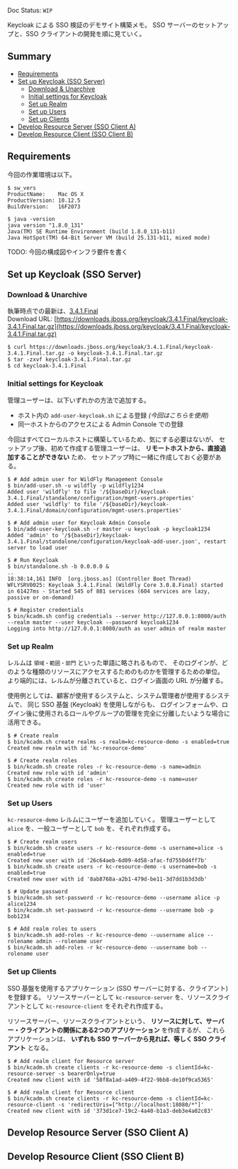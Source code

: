 Doc Status: `WIP`

Keycloak による SSO 検証のデモサイト構築メモ。
SSO サーバーのセットアップと、SSO クライアントの開発を順に見ていく。

## Summary

- [Requirements](#requirements)
- [Set up Keycloak (SSO Server)](#set-up-keycloak-sso-server)
  - [Download & Unarchive](#download--unarchive)
  - [Initial settings for Keycloak](#initial-settings-for-keycloak)
  - [Set up Realm](#set-up-realm)
  - [Set up Users](#set-up-users)
  - [Set up Clients](#set-up-clients)
- [Develop Resource Server (SSO Client A)](#develop-resource-server-sso-client-a)
- [Develop Resource Client (SSO Client B)](#develop-resource-client-sso-client-b)

## Requirements

今回の作業環境は以下。

```console
$ sw_vers
ProductName:	Mac OS X
ProductVersion:	10.12.5
BuildVersion:	16F2073

$ java -version
java version "1.8.0_131"
Java(TM) SE Runtime Environment (build 1.8.0_131-b11)
Java HotSpot(TM) 64-Bit Server VM (build 25.131-b11, mixed mode)
```

TODO: 今回の構成図やインフラ要件を書く

## Set up Keycloak (SSO Server)

### Download & Unarchive

執筆時点での最新は、[3.4.1.Final](http://www.keycloak.org/archive/downloads-3.4.1.html)<br>
Download URL:
[https://downloads.jboss.org/keycloak/3.4.1.Final/keycloak-3.4.1.Final.tar.gz](https://downloads.jboss.org/keycloak/3.4.1.Final/keycloak-3.4.1.Final.tar.gz)

```console
$ curl https://downloads.jboss.org/keycloak/3.4.1.Final/keycloak-3.4.1.Final.tar.gz -o keycloak-3.4.1.Final.tar.gz
$ tar -zxvf keycloak-3.4.1.Final.tar.gz
$ cd keycloak-3.4.1.Final
```

### Initial settings for Keycloak

管理ユーザーは、以下いずれかの方法で追加する。

- ホスト内の `add-user-keycloak.sh` による登録 _(今回はこちらを使用)_
- 同一ホストからのアクセスによる Admin Console での登録

今回はすべてローカルホストに構築しているため、気にする必要はないが、
セットアップ後、初めて作成する管理ユーザーは、 __リモートホストから、直接追加することができない__ ため、
セットアップ時に一緒に作成しておく必要がある。

```console
$ # Add admin user for WildFly Management Console
$ bin/add-user.sh -u wildfly -p wildfly1234
Added user 'wildfly' to file '/${baseDir}/keycloak-3.4.1.Final/standalone/configuration/mgmt-users.properties'
Added user 'wildfly' to file '/${baseDir}/keycloak-3.4.1.Final/domain/configuration/mgmt-users.properties'

$ # Add admin user for Keycloak Admin Console
$ bin/add-user-keycloak.sh -r master -u keycloak -p keycloak1234
Added 'admin' to '/${baseDir}/keycloak-3.4.1.Final/standalone/configuration/keycloak-add-user.json', restart server to load user

$ # Run Keycloak
$ bin/standalone.sh -b 0.0.0.0 &
..
18:38:14,161 INFO  [org.jboss.as] (Controller Boot Thread) WFLYSRV0025: Keycloak 3.4.1.Final (WildFly Core 3.0.8.Final) started in 61427ms - Started 545 of 881 services (604 services are lazy, passive or on-demand)

$ # Register credentials
$ bin/kcadm.sh config credentials --server http://127.0.0.1:8080/auth --realm master --user keycloak --password keycloak1234
Logging into http://127.0.0.1:8080/auth as user admin of realm master
```

### Set up Realm

レルムは `領域・範囲・部門` といった単語に略されるもので、
そのログインが、どのような種類のリソースにアクセスするためのものかを管理するための単位。
より端的には、レルムが分離されていると、ログイン画面の URL が分離する。

使用例としては、顧客が使用するシステムと、システム管理者が使用するシステムで、
同じ SSO 基盤 (Keycloak) を使用しながらも、
ログインフォームや、ログイン後に使用されるロールやグループの管理を完全に分離したいような場合に活用できる。

```console
$ # Create realm
$ bin/kcadm.sh create realms -s realm=kc-resource-demo -s enabled=true
Created new realm with id 'kc-resource-demo'

$ # Create realm roles
$ bin/kcadm.sh create roles -r kc-resource-demo -s name=admin
Created new role with id 'admin'
$ bin/kcadm.sh create roles -r kc-resource-demo -s name=user
Created new role with id 'user'
```

### Set up Users

`kc-resource-demo` レルムにユーザーを追加していく。
管理ユーザーとして `alice` を、一般ユーザーとして `bob` を、それぞれ作成する。

```console
$ # Create realm users
$ bin/kcadm.sh create users -r kc-resource-demo -s username=alice -s enabled=true
Created new user with id '26c64aeb-6d09-4d58-afac-fd7550d4ff7b'
$ bin/kcadm.sh create users -r kc-resource-demo -s username=bob -s enabled=true
Created new user with id '8ab8768a-a2b1-479d-be11-3d7dd1b3d3db'

$ # Update password
$ bin/kcadm.sh set-password -r kc-resource-demo --username alice -p alice1234
$ bin/kcadm.sh set-password -r kc-resource-demo --username bob -p bob1234

$ # Add realm roles to users
$ bin/kcadm.sh add-roles -r kc-resource-demo --uusername alice --rolename admin --rolename user
$ bin/kcadm.sh add-roles -r kc-resource-demo --uusername bob --rolename user
```

### Set up Clients

SSO 基盤を使用するアプリケーション (SSO サーバーに対する、クライアント) を登録する。
リソースサーバーとして `kc-resource-server` を、リソースクライアントとして `kc-resource-client` をそれぞれ作成する。

リソースサーバー、リソースクライアントという、 __リソースに対して、サーバー・クライアントの関係にある2つのアプリケーション__ を作成するが、
これらアプリケーションは、 __いずれも SSO サーバーから見れば、等しく SSO クライアント__ となる。

```console
$ # Add realm client for Resource server
$ bin/kcadm.sh create clients -r kc-resource-demo -s clientId=kc-resource-server -s bearerOnly=true
Created new client with id '58f8a1ad-a409-4f22-9bb8-de10f9ca5365'

$ # Add realm client for Resource client
$ bin/kcadm.sh create clients -r kc-resource-demo -s clientId=kc-resource-client -s 'redirectUris=["http://localhost:18080/*"]'
Created new client with id '373d1ce7-19c2-4a40-b1a3-deb3e4a02c83'
```

## Develop Resource Server (SSO Client A)


## Develop Resource Client (SSO Client B)

